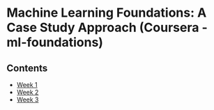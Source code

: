 # Machine Learning Foundations: A Case Study Approach (Coursera - ml-foundations)

## Contents

* [Week 1](./week-1.md)
* [Week 2](./week-2.md)
* [Week 3](./week-3.md)
